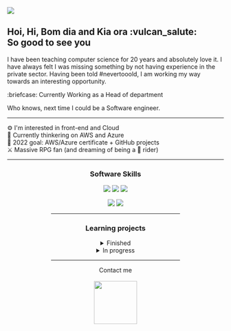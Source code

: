 <img src="https://media-exp1.licdn.com/dms/image/C5616AQFGbEPOTgwdpw/profile-displaybackgroundimage-shrink_350_1400/0/1659642275276?e=1666828800&v=beta&t=vQ_L5ul4G28KMLJJ9ToWuQ7AZQldWc95w9TN8onfeaw">

 <h2>Hoi, Hi, Bom dia and Kia ora :vulcan_salute:<br>
 So good to see you </h2> 
 
<p>I have been teaching computer science for 20 years and absolutely love it. I have always felt I was missing something by not having experience in the private sector. Having been told #nevertooold, I am working my way towards an interesting opportunity.</p>
<p> :briefcase: Currently Working as a Head of department </p>
<p>Who knows, next time I could be a Software engineer.</p>

<hr>

:gear: I'm interested in front-end and Cloud <br>
:space_invader: Currently thinkering on AWS and Azure <br>
:medal_sports: 2022 goal: AWS/Azure certificate + GitHub projects<br>
:crossed_swords: Massive RPG fan (and dreaming of being a :whale: rider) <br>
<hr>

<center> 
<h3>Software Skills</h3>
<p>
   <img src="https://img.shields.io/badge/HTML5-E34F26?style=for-the-badge&logo=html5&logoColor=white" />
  <img src="https://img.shields.io/badge/CSS3-1572B6?style=for-the-badge&logo=css3&logoColor=white" />
  <img src="https://img.shields.io/badge/JavaScript-323330?style=for-the-badge&logo=javascript&logoColor=F7DF1E" />
</p>
<p>
  <img src="https://img.shields.io/badge/Python-3776AB?style=for-the-badge&logo=python&logoColor=white" />
  <img src="https://img.shields.io/badge/C%23-239120?style=for-the-badge&logo=c-sharp&logoColor=white" />
</p>

<hr style="width: 300px;">


<h3>Learning projects</h3>
<details> 
<summary>Finished</summary>
- 
</details>

<details> 
 <summary>In progress</summary>
 - upgrade 1 to Profile README
 - Digital Resume
 - First project
</details>
<hr style="width: 300px;">
</center>

<div id="header" align="center">
  Contact me <br><br>
  <a href="mailto: thomvandevenne@gmail.com">
  <img src="https://media.giphy.com/media/M9gbBd9nbDrOTu1Mqx/giphy.gif" width="100"/> 
  </a>
</div>
 